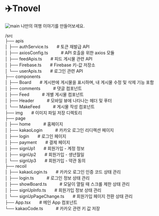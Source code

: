 # ✈️Tnovel
![main](https://github.com/chr0405/Gridge-Test-WEB/assets/129362281/446e6101-2c6d-4100-9861-ddc3538281f0)
나만의 여행 이야기를 만들어보세요.

/src<br/>
  ├── apis<br/>
  │   ├── authService.ts  # 토큰 재발급 API<br/>
  │   ├── axiosConfig.ts   # API 호출을 위한 axios 모듈<br/>
  │   ├── feedApis.ts  # 피드 게시물 관련 API<br/>
  │   ├── Firebase.ts  # Firebase 키-값 저장소<br/>
  │   └── userApis.ts  # 로그인 관련 API<br/>
  ├── components<br/>
  │   ├── Board  # 게시판에 게시물을 표시하며, 내 게시물 수정 및 삭제 기능 포함<br/>
  │   ├── comments   # 댓글 컴포넌트<br/>
  │   ├── Feed   # 개별 게시물 컴포넌트<br/>
  │   ├── Header   # 모바일 뷰에 나타나는 헤더 및 푸터<br/>
  │   └── MakeFeed   # 게시물 작성 컴포넌트<br/>
  ├── img  # 이미지 파일 저장 디렉토리<br/>
  ├── page<br/>
  │   ├── home   # 홈페이지<br/>
  │   ├── kakaoLogin   # 카카오 로그인 리디렉션 페이지<br/>
  │   ├── login  # 로그인 페이지<br/>
  │   ├── payment  # 결제 페이지<br/>
  │   ├── signUp1  # 회원가입 - 계정 정보<br/>
  │   ├── signUp2  # 회원가입 - 생년월일<br/>
  │   └── signUp3  # 회원가입 - 약관 동의<br/>
  ├── recoil<br/>
  │   ├── kakaoLogin.ts  # 카카오 로그인 인증 코드 상태 관리<br/>
  │   ├── login.ts   # 로그인 정보 상태 관리<br/>
  │   ├── showBoard.ts   # 모달이 열릴 때 스크롤 제한 상태 관리<br/>
  │   ├── signUpInfo.ts  # 회원가입 정보 상태 관리<br/>
  │   └── signUpPageChange.ts  # 회원가입 페이지 전환 상태 관리<br/>
  ├── App.tsx  # 메인 App 컴포넌트<br/>
  └── kakaoCode.ts   # 카카오 관련 키 값 저장<br/>
